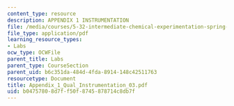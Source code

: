 ```yaml
---
content_type: resource
description: APPENDIX 1 INSTRUMENTATION
file: /media/courses/5-32-intermediate-chemical-experimentation-spring-2003/b04757808d7ff50f8745878714c8db7f_Appendix_1_Qual_Instrumentation_03.pdf
file_type: application/pdf
learning_resource_types:
- Labs
ocw_type: OCWFile
parent_title: Labs
parent_type: CourseSection
parent_uid: b6c351da-484d-4fda-8914-148c42511763
resourcetype: Document
title: Appendix_1_Qual_Instrumentation_03.pdf
uid: b0475780-8d7f-f50f-8745-878714c8db7f
---
```

